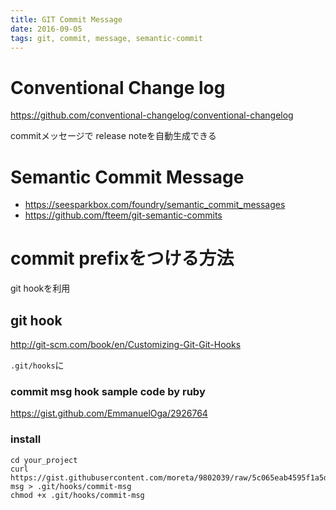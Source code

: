 ```yaml
---
title: GIT Commit Message
date: 2016-09-05
tags: git, commit, message, semantic-commit
---
```


# Conventional Change log

<https://github.com/conventional-changelog/conventional-changelog>

commitメッセージで release noteを自動生成できる


# Semantic Commit Message

+ <https://seesparkbox.com/foundry/semantic_commit_messages>
+ <https://github.com/fteem/git-semantic-commits>




# commit prefixをつける方法

git hookを利用

## git hook

<http://git-scm.com/book/en/Customizing-Git-Git-Hooks>

`.git/hooks`に

### commit msg hook sample code by ruby

<https://gist.github.com/EmmanuelOga/2926764>

### install

```
cd your_project
curl https://gist.githubusercontent.com/moreta/9802039/raw/5c065eab4595f1a5d696da464ca8a60b41ed7110/commit-msg > .git/hooks/commit-msg
chmod +x .git/hooks/commit-msg

```
